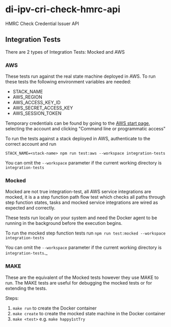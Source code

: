 # di-ipv-cri-check-hmrc-api

HMRC Check Credential Issuer API

## Integration Tests

There are 2 types of Integration Tests: Mocked and AWS

### AWS

These tests run against the real state machine deployed in AWS.
To run these tests the following environment variables are needed:

- STACK_NAME
- AWS_REGION
- AWS_ACCESS_KEY_ID
- AWS_SECRET_ACCESS_KEY
- AWS_SESSION_TOKEN

Temporary credentials can be found by going to the [AWS start page](https://uk-digital-identity.awsapps.com/start#/), selecting the account and clicking
"Command line or programmatic access"

To run the tests against a stack deployed in AWS, authenticate to the correct account and run

`STACK_NAME=<stack-name> npm run test:aws --workspace integration-tests`

You can omit the `--workspace` parameter if the current working directory is `integration-tests`

### Mocked

Mocked are not true integration-test, all AWS service integrations are mocked, it is a
a step function path flow test which checks all paths through step function states, tasks and mocked service integrations are wired as expected and correctly.

These tests run locally on your system and need the Docker agent to be running in the background before the execution begins.

To run the mocked step function tests run
`npm run test:mocked --workspace integration-tests`

You can omit the `--workspace` parameter if the current working directory is `integration-tests`.\_

### MAKE

These are the equivalent of the Mocked tests however they use MAKE to run.
The MAKE tests are useful for debugging the mocked tests or for extending the tests.

Steps:

1. `make run` to create the Docker container
2. `make create` to create the mocked state machine in the Docker container
3. `make <test>` e.g. `make happy1stTry`
